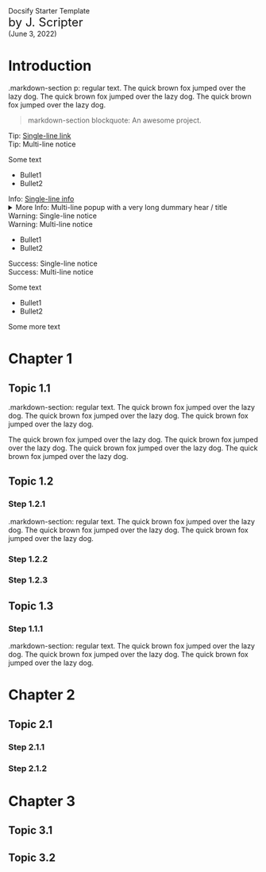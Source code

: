  <div class="md-title">
   Docsify Starter Template<br>    
 </div>
 <div class="md-title" style="font-size:24px;">by J. Scripter</div>
 <div class="md-subtitle">(June 3, 2022)</div>

# Introduction 

  .markdown-section p: regular text.  The quick brown fox jumped over the lazy dog.
  The quick brown fox jumped over the lazy dog.
  The quick brown fox jumped over the lazy dog.

> markdown-section blockquote: An awesome project.

<!-- Tips ------------------------------------------- -->

<div class="notice-tip">
  <div class="notice-tip-header">
    Tip: <a href="../Setup/purposes/pfr0101_Setup-Developer-Workstation.md" target="_blank">Single-line link</a> 
  </div>  
</div>

<!-- ---------------------------------------- -->

<div class="notice-tip">
  <div class="notice-tip-header">
    Tip: Multi-line notice</a> 
  </div> 

Some text
- Bullet1 
- Bullet2 
</div>  

<!-- Info ----------------------------------------------- -->

<div class="notice-info1">
  <div class="notice-info1-header">
    Info: <a href="../Setup/purposes/pfr0101_Setup-Developer-Workstation.md" target="_blank">Single-line info</a> 
  </div>  
</div>

<!-- More Info ------------------------------------------- -->

<details class="notice-info">
  <summary class="notice-info-header">
    More Info: Multi-line popup with a very long dummary hear / title
  </summary>
  <div class="notice-info-popup"><space> <!-- .(20919.01.2 RAM Added 10pt <space>) -->

#### A Heading  
<br>
Some text

- Bullet1
- Bullet2

Some more text 

  </div>
</details>

<!-- Warnings ------------------------------------------- -->

<div class="notice-warning">
  <div class="notice-warning-header">
    Warning: Single-line notice 
  </div>
</div>  

<!-- ---------------------------------------- -->

<div class="notice-warning">
  <div class="notice-warning-header">
    Warning: Multi-line notice 
  </div>

- Bullet1
- Bullet2   

</div>

<!-- Successes ------------------------------------------- -->

<div class="notice-success">
  <div class="notice-success-header">
    Success: Single-line notice 
  </div>
</div>  

<!-- ---------------------------------------- -->

<div class="notice-success">
  <div class="notice-success-header">
    Success: Multi-line notice 
  </div>

Some text  

- Bullet1
- Bullet2 

Some more text 
</div>

<!-- Chapters, Topics and Steps ---------------------------------- -->

# Chapter 1
## Topic 1.1 
  .markdown-section: regular text.  The quick brown fox jumped over the lazy dog.
  The quick brown fox jumped over the lazy dog.
  The quick brown fox jumped over the lazy dog.

  The quick brown fox jumped over the lazy dog.
  The quick brown fox jumped over the lazy dog.
  The quick brown fox jumped over the lazy dog.
  The quick brown fox jumped over the lazy dog.

## Topic 1.2 
### Step 1.2.1
  .markdown-section: regular text.  The quick brown fox jumped over the lazy dog.
  The quick brown fox jumped over the lazy dog.
  The quick brown fox jumped over the lazy dog.

### Step 1.2.2
### Step 1.2.3
## Topic 1.3 
### Step 1.1.1
  .markdown-section: regular text.  The quick brown fox jumped over the lazy dog.
  The quick brown fox jumped over the lazy dog.
  The quick brown fox jumped over the lazy dog.


# Chapter 2
## Topic 2.1 
### Step 2.1.1
### Step 2.1.2

# Chapter 3
## Topic 3.1 
## Topic 3.2 

<div style="height:1500px;"></div>

